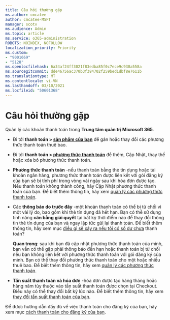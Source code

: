 ```yaml
---
title: Câu hỏi thường gặp
ms.author: cmcatee
author: cmcatee-MSFT
manager: scotv
ms.audience: Admin
ms.topic: article
ms.service: o365-administration
ROBOTS: NOINDEX, NOFOLLOW
localization_priority: Priority
ms.custom:
- "9001669"
- "5128"
ms.openlocfilehash: 6a34af24ff3021f83edba85f0c7ece9c930a558a
ms.sourcegitcommit: dde46756ac370b3f384702f259bed1dbf8e7611b
ms.translationtype: MT
ms.contentlocale: vi-VN
ms.lasthandoff: 03/10/2021
ms.locfileid: "50601368"
---
```

# <a name="payment-faq"></a>Câu hỏi thường gặp

Quản lý các khoản thanh toán trong **Trung tâm quản trị Microsoft 365**.

- Đi tới **thanh toán > [sản phẩm của bạn](https://go.microsoft.com/fwlink/p/?linkid=842054)** để gán hoặc thay đổi các phương thức thanh toán thuê bao.
- Đi tới **thanh toán > [phương thức thanh toán](https://go.microsoft.com/fwlink/p/?linkid=2018806)** để thêm, Cập Nhật, thay thế hoặc xóa bỏ phương thức thanh toán.

- **Phương thức thanh toán** -nếu thanh toán bằng thẻ tín dụng hoặc tài khoản ngân hàng, phương thức thanh toán được liên kết với gói đăng ký của bạn sẽ bị tính phí trong vòng vài ngày sau khi hóa đơn được tạo. Nếu thanh toán không thành công, hãy Cập Nhật phương thức thanh toán của bạn. Để biết thêm thông tin, hãy xem [quản lý các phương thức thanh toán](https://docs.microsoft.com/microsoft-365/commerce/billing-and-payments/manage-payment-methods).

- Các **thông báo do trước đây** -một khoản thanh toán có thể bị từ chối vì một vài lý do, bao gồm khi thẻ tín dụng đã hết hạn. Bạn có thể sử dụng tính năng **cân bằng giải quyết** tại bất kỳ thời điểm nào để thay đổi thông tin thẻ tín dụng của bạn và ngay lập tức gửi lại thanh toán. Để biết thêm thông tin, hãy xem mục [điều gì sẽ xảy ra nếu tôi có số dư chưa](https://docs.microsoft.com/microsoft-365/commerce/billing-and-payments/pay-for-your-subscription#what-if-i-have-an-outstanding-balance) thanh toán?

    **Quan trọng**: sau khi bạn đã cập nhật phương thức thanh toán của mình, bạn vẫn có thể gặp phải thông báo đến hạn hoặc thanh toán bị từ chối nếu bạn không liên kết với phương thức thanh toán với gói đăng ký của mình. Bạn có thể thay đổi phương thức thanh toán cho một hoặc nhiều thuê bao. Để biết thêm thông tin, hãy xem [quản lý các phương thức thanh toán](https://docs.microsoft.com/microsoft-365/commerce/billing-and-payments/manage-payment-methods).

- **Tần suất thanh toán và hóa đơn** -hóa đơn được tạo hàng tháng hoặc hàng năm tùy thuộc vào tần suất thanh toán được chọn tại Checkout. Điều này có thể thay đổi bất kỳ lúc nào. Để biết thêm thông tin, hãy xem [thay đổi tần suất thanh toán của bạn](https://docs.microsoft.com/microsoft-365/commerce/billing-and-payments/change-payment-frequency).

Để được hướng dẫn đầy đủ về việc thanh toán cho đăng ký của bạn, hãy xem mục [cách thanh toán cho đăng ký của bạn](https://docs.microsoft.com/microsoft-365/commerce/billing-and-payments/pay-for-your-subscription).
